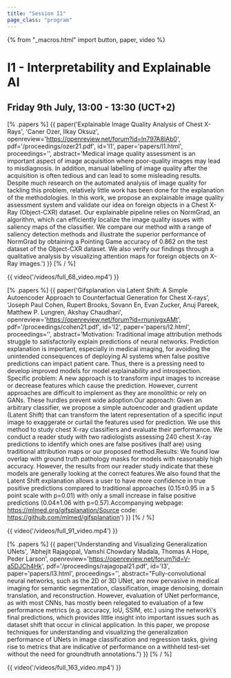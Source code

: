 ```yaml
---
title: "Session I1"
page_class: "program"
---
```


{% from "_macros.html" import button, paper, video %}

# I1 - Interpretability and Explainable AI
##  Friday 9th July, 13:00 - 13:30 (UCT+2)


[% .papers %]
{{ paper('Explainable Image Quality Analysis of Chest X-Rays',
        'Caner Ozer, Ilkay Oksuz',
        openreview='https://openreview.net/forum?id=ln797A8lAb0',
        pdf='/proceedings/ozer21.pdf',
        id='I1',
        paper='papers/I1.html',
        proceedings='',
        abstract='Medical image quality assessment is an important aspect of image acquisition where poor-quality images may lead to misdiagnosis. In addition, manual labelling of image quality after the acquisition is often tedious and can lead to some misleading results. Despite much research on the automated analysis of image quality for tackling this problem, relatively little work has been done for the explanation of the methodologies. In this work, we propose an explainable image quality assessment system and validate our idea on foreign objects in a Chest X-Ray (Object-CXR) dataset. Our explainable pipeline relies on NormGrad, an algorithm, which can efficiently localize the image quality issues with saliency maps of the classifier. We compare our method with a range of saliency detection methods and illustrate the superior performance of NormGrad by obtaining a Pointing Game accuracy of 0.862 on the test dataset of the Object-CXR dataset. We also verify our findings through a qualitative analysis by visualizing attention maps for foreign objects on X-Ray images.')
}}
[% / %]
                        
{{ video('/videos/full_68_video.mp4') }}
                        
[% .papers %]
{{ paper('Gifsplanation via Latent Shift: A Simple Autoencoder Approach to Counterfactual Generation for Chest X-rays',
        'Joseph Paul Cohen, Rupert Brooks, Sovann En, Evan Zucker, Anuj Pareek, Matthew P. Lungren, Akshay Chaudhari',
        openreview='https://openreview.net/forum?id=rnunjvgxAMt',
        pdf='/proceedings/cohen21.pdf',
        id='I2',
        paper='papers/I2.html',
        proceedings='',
        abstract='Motivation: Traditional image attribution methods struggle to satisfactorily explain predictions of neural networks. Prediction explanation is important, especially in medical imaging, for avoiding the unintended consequences of deploying AI systems when false positive predictions can impact patient care. Thus, there is a pressing need to develop improved models for model explainability and introspection. Specific problem: A new approach is to transform input images to increase or decrease features which cause the prediction. However, current approaches are difficult to implement as they are monolithic or rely on GANs. These hurdles prevent wide adoption.Our approach: Given an arbitrary classifier, we propose a simple autoencoder and gradient update (Latent Shift) that can transform the latent representation of a specific input image to exaggerate or curtail the features used for prediction. We use this method to study chest X-ray classifiers and evaluate their performance. We conduct a reader study with two radiologists assessing 240 chest X-ray predictions to identify which ones are false positives (half are) using traditional attribution maps or our proposed method.Results: We found low overlap with ground truth pathology masks for models with reasonably high accuracy. However, the results from our reader study indicate that these models are generally looking at the correct features.We also found that the Latent Shift explanation allows a user to have more confidence in true positive predictions compared to traditional approaches (0.15±0.95 in a 5 point scale with p=0.01) with only a small increase in false positive predictions (0.04±1.06 with p=0.57).Accompanying webpage: https://mlmed.org/gifsplanation/Source code: https://github.com/mlmed/gifsplanation')
}}
[% / %]
                        
{{ video('/videos/full_91_video.mp4') }}
                        
[% .papers %]
{{ paper('Understanding and Visualizing Generalization UNets',
        'Abhejit Rajagopal, Vamshi Chowdary Madala, Thomas A Hope, Peder Larson',
        openreview='https://openreview.net/forum?id=V-a5DJCh4Hk',
        pdf='/proceedings/rajagopal21.pdf',
        id='I3',
        paper='papers/I3.html',
        proceedings='',
        abstract="Fully-convolutional neural networks, such as the 2D or 3D UNet, are now pervasive in medical imaging for semantic segmentation, classification, image denoising, domain translation, and reconstruction. However, evaluation of UNet performance, as with most CNNs, has mostly been relegated to evaluation of a few performance metrics (e.g. accuracy, IoU, SSIM, etc.) using the network\\'s final predictions, which provides little insight into important issues such as dataset shift that occur in clinical application. In this paper, we propose techniques for understanding and visualizing the generalization performance of UNets in image classification and regression tasks, giving rise to metrics that are indicative of performance on a withheld test-set without the need for groundtruth annotations.")
}}
[% / %]
                        
{{ video('/videos/full_163_video.mp4') }}
                        